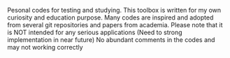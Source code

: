 Pesonal codes for testing and studying.
This toolbox is written for my own curiosity and education purpose. 
Many codes are inspired and adopted from several git repositories and papers from academia. 
Please note that it is NOT intended for any serious applications (Need to strong implementation in near future)
No abundant comments in the codes and may not working correctly
